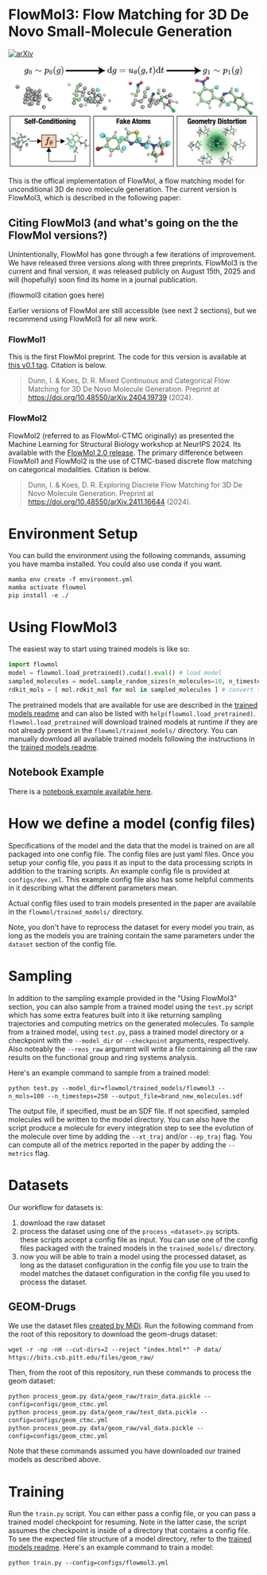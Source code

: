 # FlowMol3: Flow Matching for 3D De Novo Small-Molecule Generation

[![arXiv](https://img.shields.io/badge/arXiv-1234.56789-b31b1b.svg?style=flat)](https://arxiv.org/abs/2411.16644)

![Image](images/ga.png)

This is the offical implementation of FlowMol, a flow matching model for unconditional 3D de novo molecule generation. The current version is FlowMol3, which is described in the following paper:

## Citing FlowMol3 (and what's going on the the FlowMol versions?)

Unintentionally, FlowMol has gone through a few iterations of improvement. We have released three versions along with three preprints. FlowMol3 is the current and final version, it was released publicly on August 15th, 2025 and will (hopefully) soon find its home in a journal publication.

(flowmol3 citation goes here)

Earlier versions of FlowMol are still accessible (see next 2 sections), but we recommend using FlowMol3 for all new work.

### FlowMol1

This is the first FlowMol preprint. The code for this version is available at [this v0.1 tag](https://github.com/Dunni3/FlowMol/releases/tag/v0.1). Citation is below.

> Dunn, I. & Koes, D. R. Mixed Continuous and Categorical Flow Matching for 3D De Novo Molecule Generation. Preprint at https://doi.org/10.48550/arXiv.2404.19739 (2024).

### FlowMol2

FlowMol2 (referred to as FlowMol-CTMC originally) as presented the Machine Learning for Structural Biology workshop at NeurIPS 2024. Its available with the [FlowMol 2.0 release](https://github.com/Dunni3/FlowMol/releases/tag/v2.0). The primary difference between FlowMol1 and FlowMol2 is the use of CTMC-based discrete flow matching on categorical modalities. Citation is below.

> Dunn, I. & Koes, D. R. Exploring Discrete Flow Matching for 3D De Novo Molecule Generation. Preprint at https://doi.org/10.48550/arXiv.2411.16644 (2024).

# Environment Setup

You can build the environment using the following commands, assuming you have mamba installed. You could also use conda if you want.

```console
mamba env create -f environment.yml
mamba activate flowmol
pip install -e ./
```

# Using FlowMol3

The easiest way to start using trained models is like so:

```python
import flowmol
model = flowmol.load_pretrained().cuda().eval() # load model
sampled_molecules = model.sample_random_sizes(n_molecules=10, n_timesteps=250) # sample molecules
rdkit_mols = [ mol.rdkit_mol for mol in sampled_molecules ] # convert to rdkit molecules
```

The pretrained models that are available for use are described in the [trained models readme](flowmol/trained_models/readme.md) and can also be listed with `help(flowmol.load_pretrained)`. `flowmol.load_pretrained` will download trained models at runtime if they are not already present in the `flowmol/trained_models/` directory. You can manually download all available trained models following the instructions in the [trained models readme](flowmol/trained_models/readme.md).

## Notebook Example

There is a [notebook example available here](examples/flowmol_demo.ipynb).


# How we define a model (config files)

Specifications of the model and the data that the model is trained on are all packaged into one config file. The config files are just yaml files. Once you setup your config file, you pass it as input to the data processing scripts in addition to the training scripts. An example config file is provided at `configs/dev.yml`. This example config file also has some helpful comments in it describing what the different parameters mean.

Actual config files used to train models presented in the paper are available in the `flowmol/trained_models/` directory.

Note, you don't have to reprocess the dataset for every model you train, as long as the models you are training contain the same parameters under the `dataset` section of the config file. 

# Sampling
In addition to the sampling example provided in the "Using FlowMol3" section, you can also sample from a trained model using the `test.py` script which has some extra features built into it like returning sampling trajectories and computing metrics on the generated molecules. To sample from a trained model, using `test.py`, pass a trained model directory or a checkpoint with the `--model_dir` or `--checkpoint` arguments, respectively. Also noteably the `--reos_raw` argument will write a file containing all the raw results on the functional group and ring systems analysis.

Here's an example command to sample from a trained model:

```console
python test.py --model_dir=flowmol/trained_models/flowmol3 --n_mols=100 --n_timesteps=250 --output_file=brand_new_molecules.sdf
```

The output file, if specified, must be an SDF file. If not specified, sampled molecules will be written to the model directory. You can also have the script produce a molecule for every integration step to see the evolution of the molecule over time by adding the `--xt_traj` and/or `--ep_traj` flag. You can compute all of the metrics reported in the paper by adding the `--metrics` flag.

# Datasets

Our workflow for datasets is:
1. download the raw dataset
2. process the dataset using one of the `process_<dataset>.py` scripts. these scripts accept a config file as input. You can use one of the config files packaged with the trained models in the `trained_models/` directory.
3. now you will be able to train a model using the processed dataset, as long as the dataset configuration in the config file you use to train the model matches the dataset configuration in the config file you used to process the dataset.

<!-- ## QM9

Starting from the root of this repository, run these commands to download the raw qm9 dataset:
```console
mkdir data/qm9_raw
cd data/qm9_raw
wget https://deepchemdata.s3-us-west-1.amazonaws.com/datasets/molnet_publish/qm9.zip
wget -O uncharacterized.txt https://ndownloader.figshare.com/files/3195404
unzip qm9.zip
```

You can run this command to process the qm9 dataset:
```console
python process_qm9.py --config=configs/qm9_ctmc.yaml
``` -->

## GEOM-Drugs

We use the dataset files [created by MiDi](https://github.com/cvignac/MiDi). Run the following command from the root of this repository to download the geom-drugs dataset:

```console
wget -r -np -nH --cut-dirs=2 --reject "index.html*" -P data/ https://bits.csb.pitt.edu/files/geom_raw/
```

Then, from the root of this repository, run these commands to process the geom dataset:


```console
python process_geom.py data/geom_raw/train_data.pickle --config=configs/geom_ctmc.yml
python process_geom.py data/geom_raw/test_data.pickle --config=configs/geom_ctmc.yml
python process_geom.py data/geom_raw/val_data.pickle --config=configs/geom_ctmc.yml
```

Note that these commands assumed you have downloaded our trained models as described above.

# Training

Run the `train.py` script. You can either pass a config file, or you can pass a trained model checkpoint for resuming. Note in the latter case, the script assumes the checkpoint is inside of a directory that contains a config file. To see the expected file structure of a model directory, refer to the [trained models readme](flowmol/trained_models/readme.md). Here's an example command to train a model:

```console
python train.py --config=configs/flowmol3.yml
```
